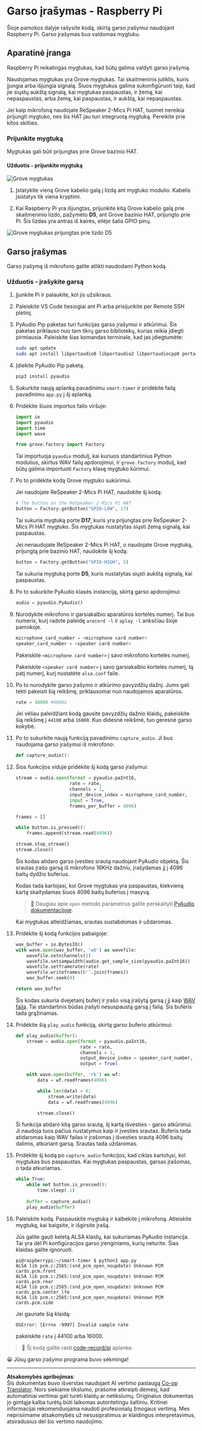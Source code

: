 <!--
CO_OP_TRANSLATOR_METADATA:
{
  "original_hash": "0ac0afcfb40cb5970ef4cb74f01c32e9",
  "translation_date": "2025-08-28T19:25:08+00:00",
  "source_file": "6-consumer/lessons/1-speech-recognition/pi-audio.md",
  "language_code": "lt"
}
-->
# Garso įrašymas - Raspberry Pi

Šioje pamokos dalyje rašysite kodą, skirtą garso įrašymui naudojant Raspberry Pi. Garso įrašymas bus valdomas mygtuku.

## Aparatinė įranga

Raspberry Pi reikalingas mygtukas, kad būtų galima valdyti garso įrašymą.

Naudojamas mygtukas yra Grove mygtukas. Tai skaitmeninis jutiklis, kuris įjungia arba išjungia signalą. Šiuos mygtukus galima sukonfigūruoti taip, kad jie siųstų aukštą signalą, kai mygtukas paspaustas, ir žemą, kai nepaspaustas, arba žemą, kai paspaustas, ir aukštą, kai nepaspaustas.

Jei kaip mikrofoną naudojate ReSpeaker 2-Mics Pi HAT, tuomet nereikia prijungti mygtuko, nes šis HAT jau turi integruotą mygtuką. Pereikite prie kitos skilties.

### Prijunkite mygtuką

Mygtukas gali būti prijungtas prie Grove bazinio HAT.

#### Užduotis - prijunkite mygtuką

![Grove mygtukas](../../../../../translated_images/grove-button.a70cfbb809a8563681003250cf5b06d68cdcc68624f9e2f493d5a534ae2da1e5.lt.png)

1. Įstatykite vieną Grove kabelio galą į lizdą ant mygtuko modulio. Kabelis įsistatys tik viena kryptimi.

1. Kai Raspberry Pi yra išjungtas, prijunkite kitą Grove kabelio galą prie skaitmeninio lizdo, pažymėto **D5**, ant Grove bazinio HAT, prijungto prie Pi. Šis lizdas yra antras iš kairės, eilėje šalia GPIO pinų.

![Grove mygtukas prijungtas prie lizdo D5](../../../../../translated_images/pi-button.c7a1a4f55943341ce1baf1057658e9a205804d4131d258e820c93f951df0abf3.lt.png)

## Garso įrašymas

Garso įrašymą iš mikrofono galite atlikti naudodami Python kodą.

### Užduotis - įrašykite garsą

1. Įjunkite Pi ir palaukite, kol jis užsikraus.

1. Paleiskite VS Code tiesiogiai ant Pi arba prisijunkite per Remote SSH plėtinį.

1. PyAudio Pip paketas turi funkcijas garso įrašymui ir atkūrimui. Šis paketas priklauso nuo tam tikrų garso bibliotekų, kurias reikia įdiegti pirmiausia. Paleiskite šias komandas terminale, kad jas įdiegtumėte:

    ```sh
    sudo apt update
    sudo apt install libportaudio0 libportaudio2 libportaudiocpp0 portaudio19-dev libasound2-plugins --yes 
    ```

1. Įdiekite PyAudio Pip paketą.

    ```sh
    pip3 install pyaudio
    ```

1. Sukurkite naują aplanką pavadinimu `smart-timer` ir pridėkite failą pavadinimu `app.py` į šį aplanką.

1. Pridėkite šiuos importus failo viršuje:

    ```python
    import io
    import pyaudio
    import time
    import wave
    
    from grove.factory import Factory
    ```

    Tai importuoja `pyaudio` modulį, kai kuriuos standartinius Python modulius, skirtus WAV failų apdorojimui, ir `grove.factory` modulį, kad būtų galima importuoti `Factory` klasę mygtuko kūrimui.

1. Po to pridėkite kodą Grove mygtuko sukūrimui.

    Jei naudojate ReSpeaker 2-Mics Pi HAT, naudokite šį kodą:

    ```python
    # The button on the ReSpeaker 2-Mics Pi HAT
    button = Factory.getButton("GPIO-LOW", 17)
    ```

    Tai sukuria mygtuką porte **D17**, kuris yra prijungtas prie ReSpeaker 2-Mics Pi HAT mygtuko. Šis mygtukas nustatytas siųsti žemą signalą, kai paspaustas.

    Jei nenaudojate ReSpeaker 2-Mics Pi HAT, o naudojate Grove mygtuką, prijungtą prie bazinio HAT, naudokite šį kodą:

    ```python
    button = Factory.getButton("GPIO-HIGH", 5)
    ```

    Tai sukuria mygtuką porte **D5**, kuris nustatytas siųsti aukštą signalą, kai paspaustas.

1. Po to sukurkite PyAudio klasės instanciją, skirtą garso apdorojimui:

    ```python
    audio = pyaudio.PyAudio()
    ```

1. Nurodykite mikrofono ir garsiakalbio aparatūros kortelės numerį. Tai bus numeris, kurį radote paleidę `arecord -l` ir `aplay -l` anksčiau šioje pamokoje.

    ```python
    microphone_card_number = <microphone card number>
    speaker_card_number = <speaker card number>
    ```

    Pakeiskite `<microphone card number>` į savo mikrofono kortelės numerį.

    Pakeiskite `<speaker card number>` į savo garsiakalbio kortelės numerį, tą patį numerį, kurį nustatėte `alsa.conf` faile.

1. Po to nurodykite garso įrašymo ir atkūrimo pavyzdžių dažnį. Jums gali tekti pakeisti šią reikšmę, priklausomai nuo naudojamos aparatūros.

    ```python
    rate = 48000 #48KHz
    ```

    Jei vėliau paleidžiant kodą gausite pavyzdžių dažnio klaidų, pakeiskite šią reikšmę į `44100` arba `16000`. Kuo didesnė reikšmė, tuo geresnė garso kokybė.

1. Po to sukurkite naują funkciją pavadinimu `capture_audio`. Ji bus naudojama garso įrašymui iš mikrofono:

    ```python
    def capture_audio():
    ```

1. Šios funkcijos viduje pridėkite šį kodą garso įrašymui:

    ```python
    stream = audio.open(format = pyaudio.paInt16,
                        rate = rate,
                        channels = 1, 
                        input_device_index = microphone_card_number,
                        input = True,
                        frames_per_buffer = 4096)

    frames = []

    while button.is_pressed():
        frames.append(stream.read(4096))

    stream.stop_stream()
    stream.close()
    ```

    Šis kodas atidaro garso įvesties srautą naudojant PyAudio objektą. Šis srautas įrašo garsą iš mikrofono 16KHz dažniu, įrašydamas jį į 4096 baitų dydžio buferius.

    Kodas tada kartojasi, kol Grove mygtukas yra paspaustas, kiekvieną kartą skaitydamas šiuos 4096 baitų buferius į masyvą.

    > 💁 Daugiau apie `open` metodo parametrus galite perskaityti [PyAudio dokumentacijoje](https://people.csail.mit.edu/hubert/pyaudio/docs/).

    Kai mygtukas atleidžiamas, srautas sustabdomas ir uždaromas.

1. Pridėkite šį kodą funkcijos pabaigoje:

    ```python
    wav_buffer = io.BytesIO()
    with wave.open(wav_buffer, 'wb') as wavefile:
        wavefile.setnchannels(1)
        wavefile.setsampwidth(audio.get_sample_size(pyaudio.paInt16))
        wavefile.setframerate(rate)
        wavefile.writeframes(b''.join(frames))
        wav_buffer.seek(0)

    return wav_buffer
    ```

    Šis kodas sukuria dvejetainį buferį ir įrašo visą įrašytą garsą į jį kaip [WAV failą](https://wikipedia.org/wiki/WAV). Tai standartinis būdas įrašyti nesuspaustą garsą į failą. Šis buferis tada grąžinamas.

1. Pridėkite šią `play_audio` funkciją, skirtą garso buferio atkūrimui:

    ```python
    def play_audio(buffer):
        stream = audio.open(format = pyaudio.paInt16,
                            rate = rate,
                            channels = 1,
                            output_device_index = speaker_card_number,
                            output = True)
    
        with wave.open(buffer, 'rb') as wf:
            data = wf.readframes(4096)
    
            while len(data) > 0:
                stream.write(data)
                data = wf.readframes(4096)
    
            stream.close()
    ```

    Ši funkcija atidaro kitą garso srautą, šį kartą išvesties - garso atkūrimui. Ji naudoja tuos pačius nustatymus kaip ir įvesties srautas. Buferis tada atidaromas kaip WAV failas ir įrašomas į išvesties srautą 4096 baitų dalimis, atkuriant garsą. Srautas tada uždaromas.

1. Pridėkite šį kodą po `capture_audio` funkcijos, kad ciklas kartotųsi, kol mygtukas bus paspaustas. Kai mygtukas paspaustas, garsas įrašomas, o tada atkuriamas.

    ```python
    while True:
        while not button.is_pressed():
            time.sleep(.1)
        
        buffer = capture_audio()
        play_audio(buffer)
    ```

1. Paleiskite kodą. Paspauskite mygtuką ir kalbėkite į mikrofoną. Atleiskite mygtuką, kai baigsite, ir išgirsite įrašą.

    Jūs galite gauti keletą ALSA klaidų, kai sukuriamas PyAudio instancija. Tai yra dėl Pi konfigūracijos garso įrenginiams, kurių neturite. Šias klaidas galite ignoruoti.

    ```output
    pi@raspberrypi:~/smart-timer $ python3 app.py 
    ALSA lib pcm.c:2565:(snd_pcm_open_noupdate) Unknown PCM cards.pcm.front
    ALSA lib pcm.c:2565:(snd_pcm_open_noupdate) Unknown PCM cards.pcm.rear
    ALSA lib pcm.c:2565:(snd_pcm_open_noupdate) Unknown PCM cards.pcm.center_lfe
    ALSA lib pcm.c:2565:(snd_pcm_open_noupdate) Unknown PCM cards.pcm.side
    ```

    Jei gaunate šią klaidą:

    ```output
    OSError: [Errno -9997] Invalid sample rate
    ```

    pakeiskite `rate` į 44100 arba 16000.

> 💁 Šį kodą galite rasti [code-record/pi](../../../../../6-consumer/lessons/1-speech-recognition/code-record/pi) aplanke.

😀 Jūsų garso įrašymo programa buvo sėkminga!

---

**Atsakomybės apribojimas**:  
Šis dokumentas buvo išverstas naudojant AI vertimo paslaugą [Co-op Translator](https://github.com/Azure/co-op-translator). Nors siekiame tikslumo, prašome atkreipti dėmesį, kad automatiniai vertimai gali turėti klaidų ar netikslumų. Originalus dokumentas jo gimtąja kalba turėtų būti laikomas autoritetingu šaltiniu. Kritinei informacijai rekomenduojama naudoti profesionalų žmogaus vertimą. Mes neprisiimame atsakomybės už nesusipratimus ar klaidingus interpretavimus, atsiradusius dėl šio vertimo naudojimo.
